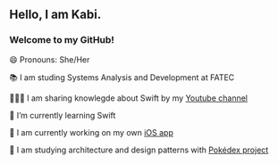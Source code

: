## Hello, I am Kabi. 

### Welcome to my GitHub!

😄 Pronouns: She/Her

📚 I am studing Systems Analysis and Development at FATEC

👩🏽‍💻 I am sharing knowlegde about Swift by my [Youtube channel](https://www.youtube.com/channel/UCEi01D1LfPSAoGjOH3P-low) 

🌱 I’m currently learning Swift

🔭 I am currently working on my own [iOS app](https://github.com/karengabiviana/TravelPlannerApp) 

📖 I am studying architecture and design patterns with [Pokédex project](https://github.com/karengabiviana/Pok-dex)

<!--
**karengabiviana/karengabiviana** is a ✨ _special_ ✨ repository because its `README.md` (this file) appears on your GitHub profile.

Here are some ideas to get you started:


- 👯 I’m looking to collaborate on ...
- 🤔 I’m looking for help with Swift
- 💬 Ask me about ...
- 📫 How to reach me: ...
- ⚡ Fun fact: ...
- 🔭 I am currently working on iOS mobile development
-->

